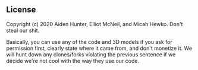 ## License

Copyright (c) 2020 Aiden Hunter, Elliot McNeil, and Micah Hewko. Don't steal our shit.

Basically, you can use any of the code and 3D models if you ask for permission first, clearly state where it came from, and don't monetize it. We will hunt down any clones/forks violating the previous sentence if we decide we're not cool with the way they use our code.
